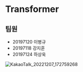 # Transformer

## 팀원

- 20197120 이병규
- 20197118 강지훈
- 20197124 하상욱

![KakaoTalk_20221207_172759268](https://user-images.githubusercontent.com/81899557/206127508-f0c9ba91-8f95-4d52-8535-e49d1224c590.gif)
